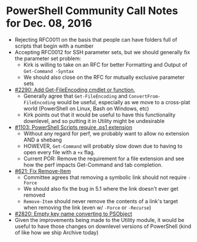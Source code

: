# PowerShell Community Call Notes for Dec. 08, 2016

* Rejecting RFC0011 on the basis that people can have folders full of scripts that begin with a number
* Accepting RFC0012 for SSH parameter sets, but we should generally fix the parameter set problem:
	- Kirk is willing to take on an RFC for better Formatting and Output of `Get-Command -Syntax`
	- We should also close on the RFC for mutually exclusive parameter sets
* [#2290: Add Get-FileEncoding cmdlet or function.](https://github.com/powershell/powershell/issues/2290)
	- Generally agree that `Get-FileEncoding` and `ConvertFrom-FileEncoding` would be useful, especially as we move to a cross-plat world (PowerShell on Linux, Bash on Windows, etc)
	- Kirk points out that it would be useful to have this functionality downlevel, and so putting it in Utility might be undesirable
* [#1103: PowerShell Scripts require .ps1 extension](https://github.com/powershell/powershell/issues/1103)
	- Without any regard for perf, we probably want to allow no extension AND a shebang
	- HOWEVER, `Get-Command` will probably slow down due to having to open every file with a `+x` flag. 
	- Current POR: Remove the requirement for a file extension and see how the perf impacts Get-Command and tab completion. 
* [#621: Fix Remove-Item <symbolic link to directory>](https://github.com/powershell/powershell/issues/621)
	- Committee agrees that removing a symbolic link should not require `-Force`
	- We should also fix the bug in 5.1 where the link doesn't ever get removed
	- `Remove-Item` should never remove the contents of a link's target when removing the link (even w/ `-Force` or `-Recurse`)
* [#2820: Empty key name converting to PSObject](https://github.com/PowerShell/PowerShell/pull/2820)
* Given the improvements being made to the Utility module, it would be useful to have those changes on downlevel versions of PowerShell (kind of like how we ship Archive today)
